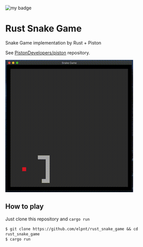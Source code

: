 ![my badge](https://action-badges.now.sh/elpnt/rust_snake_game)
# Rust Snake Game
Snake Game implementation by Rust + Piston

See [PistonDevelopers/piston](https://github.com/PistonDevelopers/piston) repository.

![](output.gif)


## How to play
Just clone this repository and `cargo run`
```
$ git clone https://github.com/elpnt/rust_snake_game && cd rust_snake_game
$ cargo run
```
